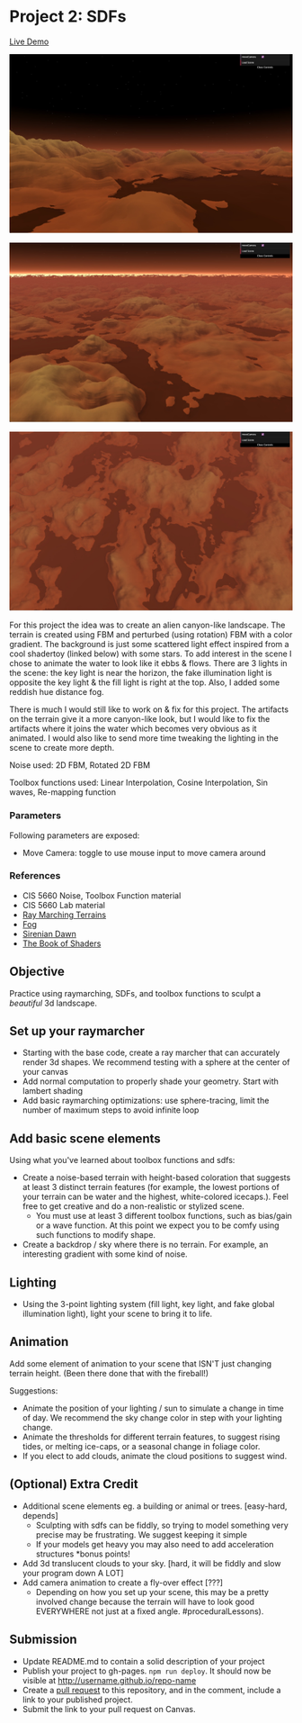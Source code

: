 # Project 2: SDFs

[Live Demo](https://ess-aar.github.io/CIS5660-hw02-landscape)


![](./images/ss3.jpg)

![](./images/ss2.jpg)

![](./images/ss1.jpg) 

For this project the idea was to create an alien canyon-like landscape. The terrain is created using FBM and perturbed (using rotation) FBM with a color gradient. The background is just some scattered light effect inspired from a cool shadertoy (linked below) with some stars. To add interest in the scene I chose to animate the water to look like it ebbs & flows. There are 3 lights in the scene: the key light is near the horizon, the fake illumination light is opposite the key light & the fill light is right at the top. Also, I added some reddish hue distance fog.

There is much I would still like to work on & fix for this project. The artifacts on the terrain give it a more canyon-like look, but I would like to fix the artifacts where it joins the water which becomes very obvious as it animated. I would also like to send more time tweaking the lighting in the scene to create more depth.

Noise used: 2D FBM, Rotated 2D FBM

Toolbox functions used: Linear Interpolation, Cosine Interpolation, Sin waves, Re-mapping function

### Parameters

Following parameters are exposed:

- Move Camera: toggle to use mouse input to move camera around

### References
- CIS 5660 Noise, Toolbox Function material
- CIS 5660 Lab material
- [Ray Marching Terrains](https://iquilezles.org/articles/terrainmarching/)
- [Fog](https://iquilezles.org/articles/fog/)
- [Sirenian Dawn](https://www.shadertoy.com/view/XsyGWV)
- [The Book of Shaders](https://thebookofshaders.com/13/)


## Objective

Practice using raymarching, SDFs, and toolbox functions to sculpt a *beautiful* 3d landscape. 

## Set up your raymarcher

* Starting with the base code, create a ray marcher that can accurately render 3d shapes. We recommend testing with a sphere at the center of your canvas
* Add normal computation to properly shade your geometry. Start with lambert shading
* Add basic raymarching optimizations: use sphere-tracing, limit the number of maximum steps to avoid infinite loop

## Add basic scene elements

Using what you've learned about toolbox functions and sdfs:
* Create a noise-based terrain with height-based coloration that suggests at least 3 distinct terrain features (for example, the lowest portions of your terrain can be water and the highest, white-colored icecaps.). Feel free to get creative and do a non-realistic or stylized scene.
    * You must use at least 3 different toolbox functions, such as bias/gain or a wave function. At this point we expect you to be comfy using such functions to modify shape.
* Create a backdrop / sky where there is no terrain. For example, an interesting gradient with some kind of noise.

## Lighting

* Using the 3-point lighting system (fill light, key light, and fake global illumination light), light your scene to bring it to life.

## Animation
Add some element of animation to your scene that ISN'T just changing terrain height. (Been there done that with the fireball!)

Suggestions:
* Animate the position of your lighting / sun to simulate a change in time of day. We recommend the sky change color in step with your lighting change.
* Animate the thresholds for different terrain features, to suggest rising tides, or melting ice-caps, or a seasonal change in foliage color. 
* If you elect to add clouds, animate the cloud positions to suggest wind.

## (Optional) Extra Credit

* Additional scene elements eg. a building or animal or trees. [easy-hard, depends]
   * Sculpting with sdfs can be fiddly, so trying to model something very precise may be frustrating. We suggest keeping it simple
   * If your models get heavy you may also need to add acceleration structures *bonus points!
* Add 3d translucent clouds to your sky. [hard, it will be fiddly and slow your program down A LOT]
* Add camera animation to create a fly-over effect [???]
   * Depending on how you set up your scene, this may be a pretty involved change because the terrain will have to look good EVERYWHERE not just at a fixed angle. #proceduralLessons).

## Submission

- Update README.md to contain a solid description of your project
- Publish your project to gh-pages. `npm run deploy`. It should now be visible at http://username.github.io/repo-name
- Create a [pull request](https://help.github.com/articles/creating-a-pull-request/) to this repository, and in the comment, include a link to your published project.
- Submit the link to your pull request on Canvas.

